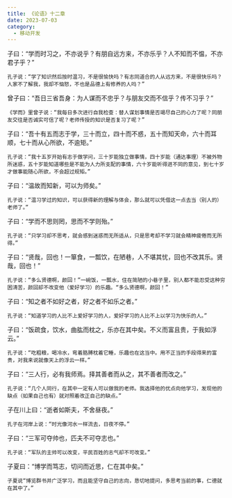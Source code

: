 ```yaml
---
title: 《论语》十二章
date: 2023-07-03
category:
  - 移动开发
---
```



<!-- more -->


子曰：“学而时习之，不亦说乎？有朋自远方来，不亦乐乎？人不知而不愠，不亦君子乎？”

`孔子说：“学了知识然后按时温习，不是很愉快吗？有志同道合的人从远方来，不是很快乐吗？人家不了解我，我却不恼怒，不也是品德上有修养的人吗？”`

曾子曰：“吾日三省吾身：为人谋而不忠乎？与朋友交而不信乎？传不习乎？”

`《学而》里曾子说：“我每日多次进行自我检查：替人谋划事情是否竭尽自己的心力了呢？同朋友交往是否诚实可信了呢？老师传授的知识是否复习了呢？”`

子曰：“吾十有五而志于学，三十而立，四十而不惑，五十而知天命，六十而耳顺，七十而从心所欲，不逾矩。”

`孔子说：“我十五岁开始有志于做学问，三十岁能独立做事情，四十岁能（通达事理）不被外物所迷惑，五十岁能知道哪些是不能为人力所支配的事情，六十岁能听得进不同的意见，到七十岁才做事能随心所欲，不会超过规矩。”`

子曰：“温故而知新，可以为师矣。”

`孔子说：“温习学过的知识，可以获得新的理解与体会，那么就可以凭借这一点去当（别人的）老师了。”`

子曰：“学而不思则罔，思而不学则殆。”

`孔子说：“只学习却不思考，就会感到迷惑而无所适从，只是思考却不学习就会精神疲倦而无所得。”`

子曰：“贤哉，回也！一箪食，一瓢饮，在陋巷，人不堪其忧，回也不改其乐。贤哉，回也！”

`孔子说：“多么贤德啊，颜回！”一碗饭，一瓢水，住在简陋的小巷子里，别人都不能忍受这种穷困清苦，颜回却不改变他（爱好学习）的乐趣。“多么贤德啊，颜回！”`

子曰：“知之者不如好之者，好之者不如乐之者。”

`孔子说：“知道学习的人比不上爱好学习的人，爱好学习的人比不上以学习为快乐的人。”`

子曰：“饭疏食，饮水，曲肱而枕之，乐亦在其中矣。不义而富且贵，于我如浮云。”

`孔子说：“吃粗粮，喝冷水，弯着胳膊枕着它睡，乐趣也在这当中。用不正当的手段得来的富贵，对我来说就像天上的浮云一样。”`

子曰：“三人行，必有我师焉。择其善者而从之，其不善者而改之。”

`孔子说：“几个人同行，在其中一定有人可以做我的老师。我选择他的优点向他学习，发现他的缺点（如果自己也有）就对照着改正自己的缺点。”`

子在川上曰：“逝者如斯夫，不舍昼夜。”

`孔子在河岸上说：“时光像河水一样流去，日夜不停。”`

子曰：“三军可夺帅也，匹夫不可夺志也。”

`孔子说：“军队的主帅可以改变，平民百姓的志气却不可改变。”`

子夏曰：“博学而笃志，切问而近思，仁在其中矣。”

`子夏说“博览群书并广泛学习，而且能坚守自己的志向，恳切地提问，多思考当前的事，仁德就在其中了。”`







